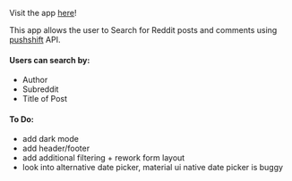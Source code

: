 Visit the app [here](https://bmai53.github.io/reddit-search/)!

This app allows the user to Search for Reddit posts and comments using [pushshift](https://pushshift.io/) API. 

#### Users can search by:
- Author
- Subreddit
- Title of Post

#### To Do:
- add dark mode
- add header/footer
- add additional filtering + rework form layout
- look into alternative date picker, material ui native date picker is buggy
